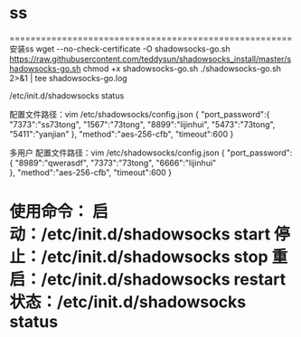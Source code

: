 # ss
======================================================
安装ss
wget --no-check-certificate -O shadowsocks-go.sh https://raw.githubusercontent.com/teddysun/shadowsocks_install/master/shadowsocks-go.sh
chmod +x shadowsocks-go.sh
./shadowsocks-go.sh 2>&1 | tee shadowsocks-go.log

/etc/init.d/shadowsocks status

配置文件路径：vim /etc/shadowsocks/config.json
{
    "port_password":{
         "7373":"ss73tong",
         "1567":"73tong",
         "8899":"lijinhui",
         "5473":"73tong",
		 "5411":"yanjian"
    },
    "method":"aes-256-cfb",
    "timeout":600
}

多用户
配置文件路径：vim /etc/shadowsocks/config.json
{
    "port_password":{
         "8989":"qwerasdf",
         "7373":"73tong",
         "6666":"lijinhui"        	
    },
    "method":"aes-256-cfb",
    "timeout":600
}

使用命令：
启动：/etc/init.d/shadowsocks start
停止：/etc/init.d/shadowsocks stop
重启：/etc/init.d/shadowsocks restart
状态：/etc/init.d/shadowsocks status
======================================================
